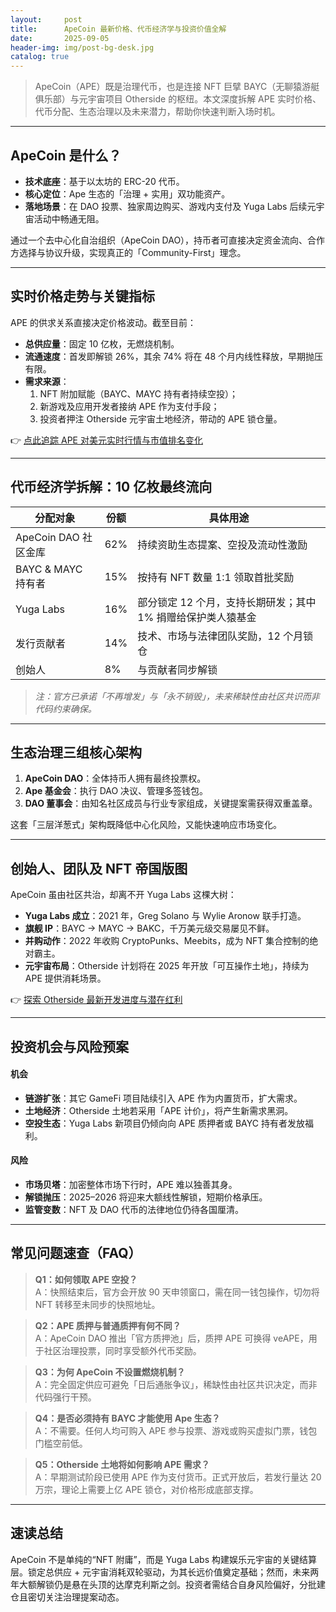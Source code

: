 ```yaml
---
layout:     post
title:      ApeCoin 最新价格、代币经济学与投资价值全解
date:       2025-09-05
header-img: img/post-bg-desk.jpg
catalog: true
---
```


> ApeCoin（APE）既是治理代币，也是连接 NFT 巨擘 BAYC（无聊猿游艇俱乐部）与元宇宙项目 Otherside 的枢纽。本文深度拆解 APE 实时价格、代币分配、生态治理以及未来潜力，帮助你快速判断入场时机。

---

## ApeCoin 是什么？
- **技术底座**：基于以太坊的 ERC-20 代币。  
- **核心定位**：Ape 生态的「治理 + 实用」双功能资产。  
- **落地场景**：在 DAO 投票、独家周边购买、游戏内支付及 Yuga Labs 后续元宇宙活动中畅通无阻。  

通过一个去中心化自治组织（ApeCoin DAO），持币者可直接决定资金流向、合作方选择与协议升级，实现真正的「Community-First」理念。

---

## 实时价格走势与关键指标

APE 的供求关系直接决定价格波动。截至目前：

- **总供应量**：固定 10 亿枚，无燃烧机制。  
- **流通速度**：首发即解锁 26%，其余 74% 将在 48 个月内线性释放，早期抛压有限。  
- **需求来源**：  
  1. NFT 附加赋能（BAYC、MAYC 持有者持续空投）；  
  2. 新游戏及应用开发者接纳 APE 作为支付手段；  
  3. 投资者押注 Otherside 元宇宙土地经济，带动的 APE 锁仓量。

👉 [点此追踪 APE 对美元实时行情与市值排名变化](https://okxdog.com/)

---

## 代币经济学拆解：10 亿枚最终流向

| 分配对象               | 份额  | 具体用途                                                   |
|------------------------|-------|------------------------------------------------------------|
| ApeCoin DAO 社区金库   | 62%   | 持续资助生态提案、空投及流动性激励                         |
| BAYC & MAYC 持有者     | 15%   | 按持有 NFT 数量 1:1 领取首批奖励                             |
| Yuga Labs              | 16%   | 部分锁定 12 个月，支持长期研发；其中 1% 捐赠给保护类人猿基金 |
| 发行贡献者             | 14%   | 技术、市场与法律团队奖励，12 个月锁仓                       |
| 创始人                 | 8%    | 与贡献者同步解锁                                            |

> *注：官方已承诺「不再增发」与「永不销毁」，未来稀缺性由社区共识而非代码约束确保。*

---

## 生态治理三组核心架构

1. **ApeCoin DAO**：全体持币人拥有最终投票权。  
2. **Ape 基金会**：执行 DAO 决议、管理多签钱包。  
3. **DAO 董事会**：由知名社区成员与行业专家组成，关键提案需获得双重盖章。  

这套「三层洋葱式」架构既降低中心化风险，又能快速响应市场变化。

---

## 创始人、团队及 NFT 帝国版图

ApeCoin 虽由社区共治，却离不开 Yuga Labs 这棵大树：

- **Yuga Labs 成立**：2021 年，Greg Solano 与 Wylie Aronow 联手打造。  
- **旗舰 IP**：BAYC → MAYC → BAKC，千万美元级交易屡见不鲜。  
- **并购动作**：2022 年收购 CryptoPunks、Meebits，成为 NFT 集合控制的绝对霸主。  
- **元宇宙布局**：Otherside 计划将在 2025 年开放「可互操作土地」，持续为 APE 提供消耗场景。  

👉 [探索 Otherside 最新开发进度与潜在红利](https://okxdog.com/)

---

## 投资机会与风险预案

#### 机会
- **链游扩张**：其它 GameFi 项目陆续引入 APE 作为内置货币，扩大需求。  
- **土地经济**：Otherside 土地若采用「APE 计价」，将产生新需求黑洞。  
- **空投生态**：Yuga Labs 新项目仍倾向向 APE 质押者或 BAYC 持有者发放福利。

#### 风险
- **市场贝塔**：加密整体市场下行时，APE 难以独善其身。  
- **解锁抛压**：2025–2026 将迎来大额线性解锁，短期价格承压。  
- **监管变数**：NFT 及 DAO 代币的法律地位仍待各国厘清。

---

## 常见问题速查（FAQ）

> **Q1：如何领取 APE 空投？**  
A：快照结束后，官方会开放 90 天申领窗口，需在同一钱包操作，切勿将 NFT 转移至未同步的快照地址。

> **Q2：APE 质押与普通质押有何不同？**  
A：ApeCoin DAO 推出「官方质押池」后，质押 APE 可换得 veAPE，用于社区治理投票，同时享受额外代币奖励。

> **Q3：为何 ApeCoin 不设置燃烧机制？**  
A：完全固定供应可避免「日后通胀争议」，稀缺性由社区共识决定，而非代码强行干预。

> **Q4：是否必须持有 BAYC 才能使用 Ape 生态？**  
A：不需要。任何人均可购入 APE 参与投票、游戏或购买虚拟门票，钱包门槛空前低。

> **Q5：Otherside 土地将如何影响 APE 需求？**  
A：早期测试阶段已使用 APE 作为支付货币。正式开放后，若发行量达 20 万宗，理论上需要上亿 APE 锁仓，对价格形成底部支撑。

---

## 速读总结

ApeCoin 不是单纯的“NFT 附庸”，而是 Yuga Labs 构建娱乐元宇宙的关键结算层。锁定总供应 + 元宇宙消耗双轮驱动，为其长远价值奠定基础；然而，未来两年大额解锁仍是悬在头顶的达摩克利斯之剑。投资者需结合自身风险偏好，分批建仓且密切关注治理提案动态。